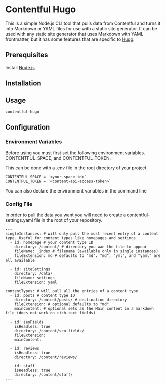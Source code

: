 # Contentful Hugo

This is a simple Node.js CLI tool that pulls data from Contentful and turns it into Markdown or YAML files for use with a static site generator. It can be used with any static site generator that uses Markdown with YAML frontmatter, but it has some features that are specific to [Hugo](https://gohugo.io).

## Prerequisites

Install [Node.js](https://nodejs.org)

## Installation

## Usage

```
contentful-hugo
```

## Configuration

### Environment Variables

Before using you must first set the following environment variables. CONTENTFUL_SPACE, and CONTENTFUL_TOKEN.

This can be done with a .env file in the root directory of your project.
```
CONTENTFUL_SPACE = '<your-space-id>`
CONTENTFUL_TOKEN = '<content-api-access-token>`
```
You can also declare the environment variables in the command line

### Config File

In order to pull the data you want you will need to create a contentful-settings.yaml file in the root of your repository.

```
---
singleInstances: # will only pull the most recent entry of a content type. Useful for content types like homepages and settings
  - id: homepage # your content type ID
    directory: /content/ # directory you wan the file to appear
    fileName: _index # filename (available only in single instances)
    fileExtension: md # defaults to "md". "md", "yml", and "yaml" are all available

  - id: siteSettings
    directory: /data/
    fileName: settings
    fileExtension: yaml

contentTypes: # will pull all the entries of a content type
  - id: posts # content type ID
    directory: /content/posts/ # destination directory
    fileExtension: # optional defaults to "md"
    mainContent: # optional sets as the Main content in a markdown file (does not work on rich-text fields)
  
  - id: seoFields
    isHeadless: true
    directory: /content/seo-fields/
    fileExtension: 
    mainContent: 

  - id: reviews
    isHeadless: true
    directory: /content/reviews/

  - id: staff
    isHeadless: true
    directory: /content/staff/
---
```
